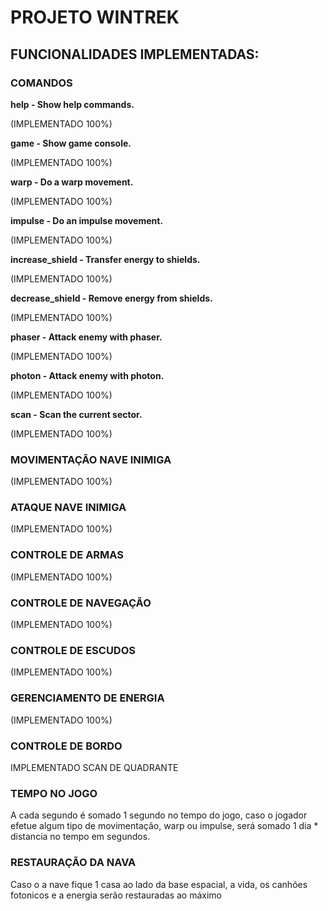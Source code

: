 # PROJETO WINTREK

## FUNCIONALIDADES IMPLEMENTADAS:

### COMANDOS

**help            - Show help commands.**

(IMPLEMENTADO 100%)

**game            - Show game console.**

(IMPLEMENTADO 100%)

**warp            - Do a warp movement.**

(IMPLEMENTADO 100%)

**impulse         - Do an impulse movement.**

(IMPLEMENTADO 100%)

**increase_shield - Transfer energy to shields.**

(IMPLEMENTADO 100%)

**decrease_shield - Remove energy from shields.**

(IMPLEMENTADO 100%)

**phaser          - Attack enemy with phaser.**

(IMPLEMENTADO 100%)

**photon          - Attack enemy with photon.**

(IMPLEMENTADO 100%)

**scan            - Scan the current sector.**

(IMPLEMENTADO 100%)

### MOVIMENTAÇÃO NAVE INIMIGA

(IMPLEMENTADO 100%)

### ATAQUE NAVE INIMIGA

(IMPLEMENTADO 100%)

### CONTROLE DE ARMAS

(IMPLEMENTADO 100%)

### CONTROLE DE NAVEGAÇÃO

(IMPLEMENTADO 100%)

### CONTROLE DE ESCUDOS

(IMPLEMENTADO 100%)

### GERENCIAMENTO DE ENERGIA

(IMPLEMENTADO 100%)

### CONTROLE DE BORDO

IMPLEMENTADO SCAN DE QUADRANTE

### TEMPO NO JOGO

A cada segundo é somado 1 segundo no tempo do jogo, caso o jogador efetue algum tipo de movimentação, warp ou impulse, será somado 1 dia * distancia no tempo em segundos.

### RESTAURAÇÃO DA NAVA

Caso o a nave fique 1 casa ao lado da base espacial, a vida, os canhões fotonicos e a energia serão restauradas ao máximo

